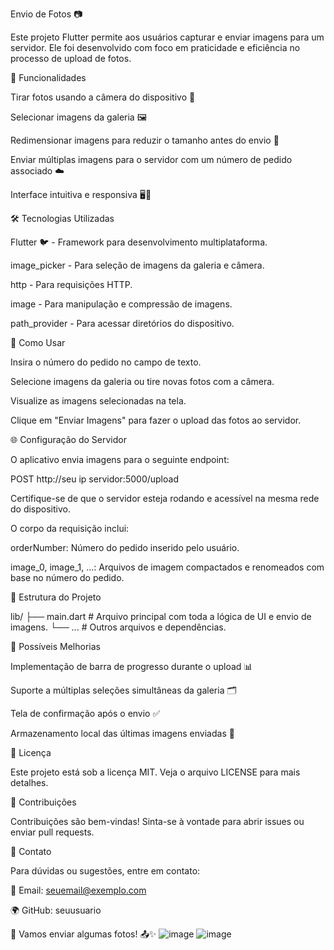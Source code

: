 Envio de Fotos 📷

Este projeto Flutter permite aos usuários capturar e enviar imagens para um servidor. Ele foi desenvolvido com foco em praticidade e eficiência no processo de upload de fotos.

🚀 Funcionalidades

Tirar fotos usando a câmera do dispositivo 📸

Selecionar imagens da galeria 🖼️

Redimensionar imagens para reduzir o tamanho antes do envio 📏

Enviar múltiplas imagens para o servidor com um número de pedido associado ☁️

Interface intuitiva e responsiva 🖥️📱

🛠️ Tecnologias Utilizadas

Flutter 🐦 - Framework para desenvolvimento multiplataforma.

image_picker - Para seleção de imagens da galeria e câmera.

http - Para requisições HTTP.

image - Para manipulação e compressão de imagens.

path_provider - Para acessar diretórios do dispositivo.


📝 Como Usar

Insira o número do pedido no campo de texto.

Selecione imagens da galeria ou tire novas fotos com a câmera.

Visualize as imagens selecionadas na tela.

Clique em "Enviar Imagens" para fazer o upload das fotos ao servidor.

🌐 Configuração do Servidor

O aplicativo envia imagens para o seguinte endpoint:

POST http://seu ip servidor:5000/upload

Certifique-se de que o servidor esteja rodando e acessível na mesma rede do dispositivo.

O corpo da requisição inclui:

orderNumber: Número do pedido inserido pelo usuário.

image_0, image_1, ...: Arquivos de imagem compactados e renomeados com base no número do pedido.

📁 Estrutura do Projeto

lib/
├── main.dart            # Arquivo principal com toda a lógica de UI e envio de imagens.
└── ...                  # Outros arquivos e dependências.

🧪 Possíveis Melhorias

Implementação de barra de progresso durante o upload 📊

Suporte a múltiplas seleções simultâneas da galeria 🗂️

Tela de confirmação após o envio ✅

Armazenamento local das últimas imagens enviadas 💾

📜 Licença

Este projeto está sob a licença MIT. Veja o arquivo LICENSE para mais detalhes.

🙌 Contribuições

Contribuições são bem-vindas! Sinta-se à vontade para abrir issues ou enviar pull requests.

📧 Contato

Para dúvidas ou sugestões, entre em contato:

📩 Email: seuemail@exemplo.com

🌍 GitHub: seuusuario

🚀 Vamos enviar algumas fotos! 📤✨
![image](https://github.com/user-attachments/assets/e5434be3-5f68-455f-8e7f-6db2ef3c9e8a)
![image](https://github.com/user-attachments/assets/81f002f1-e42e-4046-8f29-ee208c63cb35)

